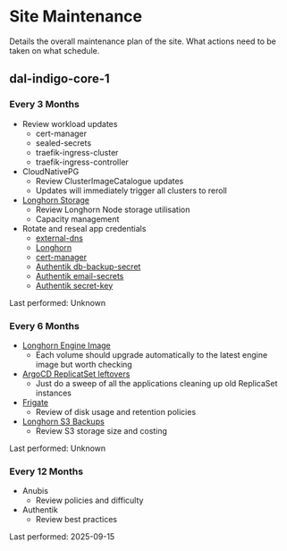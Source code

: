 # Site Maintenance

Details the overall maintenance plan of the site. What actions need to be taken on what schedule.

## dal-indigo-core-1

### Every 3 Months
* Review workload updates
  * cert-manager
  * sealed-secrets
  * traefik-ingress-cluster
  * traefik-ingress-controller
* CloudNativePG
  * Review ClusterImageCatalogue updates
  * Updates will immediately trigger all clusters to reroll
* [Longhorn Storage](https://longhorn.indigo.dalmura.cloud/#/node)
  * Review Longhorn Node storage utilisation
  * Capacity management
* Rotate and reseal app credentials
  * [external-dns](clusters/dal-indigo-core-1/wave-1/overlays/external-dns/credentials.sealed.yaml)
  * [Longhorn](clusters/dal-indigo-core-1/wave-1/overlays/longhorn/aws-s3-credentials-secret.sealed.yaml)
  * [cert-manager](clusters/dal-indigo-core-1/wave-1/overlays/cert-manager/aws-route53-credentials-secret.sealed.yaml)
  * [Authentik db-backup-secret](clusters/dal-indigo-core-1/wave-3/overlays/authentik/authentik-db-backup-secret.sealed.yaml)
  * [Authentik email-secrets](clusters/dal-indigo-core-1/wave-3/overlays/authentik/authentik-email-secrets.sealed.yaml)
  * [Authentik secret-key](clusters/dal-indigo-core-1/wave-3/overlays/authentik/authentik-secret-key.sealed.yaml)

Last performed: Unknown

### Every 6 Months
* [Longhorn Engine Image](https://longhorn.indigo.dalmura.cloud/#/engineimage)
  * Each volume should upgrade automatically to the latest engine image but worth checking
* [ArgoCD ReplicatSet leftovers](https://argocd.indigo.dalmura.cloud/applications)
  * Just do a sweep of all the applications cleaning up old ReplicaSet instances
* [Frigate](https://frigate.indigo.dalmura.cloud/)
  * Review of disk usage and retention policies
* [Longhorn S3 Backups](https://longhorn.indigo.dalmura.cloud/#/backup)
  * Review S3 storage size and costing

Last performed: Unknown

### Every 12 Months
* Anubis
  * Review policies and difficulty
* Authentik
  * Review best practices

Last performed: 2025-09-15
